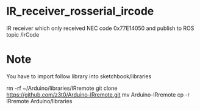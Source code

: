 # IR_receiver_rosserial_ircode

IR receiver which only received NEC code 0x77E14050 and publish to ROS topic /irCode

# Note
You have to import follow library into sketchbook/libraries

rm -rf ~/Arduino/libraries/IRremote
git clone https://github.com/z3t0/Arduino-IRremote.git
mv Arduino-IRremote
cp -r IRremote Arduino/libraries


